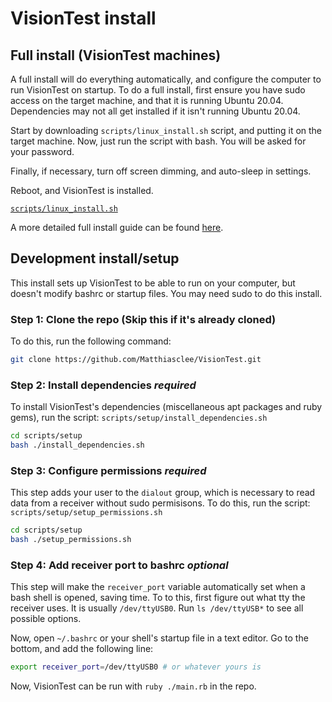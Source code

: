 # VisionTest install

## Full install (VisionTest machines)
A full install will do everything automatically, and configure the computer to run VisionTest on startup.
To do a full install, first ensure you have sudo access on the target machine, and that it is running Ubuntu 20.04. Dependencies may not all get installed if it isn't running Ubuntu 20.04.

Start by downloading `scripts/linux_install.sh` script, and putting it on the target machine.
Now, just run the script with bash. You will be asked for your password.

Finally, if necessary, turn off screen dimming, and auto-sleep in settings.

Reboot, and VisionTest is installed.

[`scripts/linux_install.sh`](https://raw.githubusercontent.com/Matthiasclee/VisionTest/master/scripts/linux_install.sh)

A more detailed full install guide can be found [here](https://github.com/Matthiasclee/VisionTest/blob/master/docs/VisionTest%20install%20guide.pdf).

## Development install/setup
This install sets up VisionTest to be able to run on your computer, but doesn't modify bashrc or startup files.
You may need sudo to do this install.

### Step 1: Clone the repo (Skip this if it's already cloned)
To do this, run the following command:
```sh
git clone https://github.com/Matthiasclee/VisionTest.git
```

### Step 2: Install dependencies *required*
To install VisionTest's dependencies (miscellaneous apt packages and ruby gems), run the script: `scripts/setup/install_dependencies.sh`

```sh
cd scripts/setup
bash ./install_dependencies.sh
```

### Step 3: Configure permissions *required*
This step adds your user to the `dialout` group, which is necessary to read data from a receiver without sudo permisisons.
To do this, run the script: `scripts/setup/setup_permissions.sh`

```sh
cd scripts/setup
bash ./setup_permissions.sh
```

### Step 4: Add receiver port to bashrc *optional*
This step will make the `receiver_port` variable automatically set when a bash shell is opened, saving time.
To to this, first figure out what tty the receiver uses. It is usually `/dev/ttyUSB0`. Run `ls /dev/ttyUSB*` to see all possible options.

Now, open `~/.bashrc` or your shell's startup file in a text editor. Go to the bottom, and add the following line:
```sh
export receiver_port=/dev/ttyUSB0 # or whatever yours is
```

Now, VisionTest can be run with `ruby ./main.rb` in the repo.
